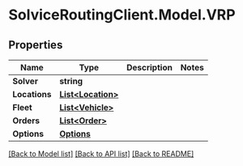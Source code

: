 # SolviceRoutingClient.Model.VRP
## Properties

Name | Type | Description | Notes
------------ | ------------- | ------------- | -------------
**Solver** | **string** |  | 
**Locations** | [**List&lt;Location&gt;**](Location.md) |  | 
**Fleet** | [**List&lt;Vehicle&gt;**](Vehicle.md) |  | 
**Orders** | [**List&lt;Order&gt;**](Order.md) |  | 
**Options** | [**Options**](Options.md) |  | 

[[Back to Model list]](../README.md#documentation-for-models) [[Back to API list]](../README.md#documentation-for-api-endpoints) [[Back to README]](../README.md)

